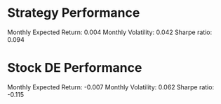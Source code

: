 # Strategy Performance
Monthly Expected Return: 0.004
Monthly Volatility: 0.042
Sharpe ratio: 0.094
# Stock DE Performance
Monthly Expected Return: -0.007
Monthly Volatility: 0.062
Sharpe ratio: -0.115
